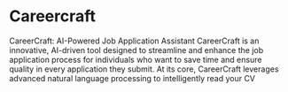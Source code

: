 # Careercraft
CareerCraft: AI-Powered Job Application Assistant CareerCraft is an innovative, AI-driven tool designed to streamline and enhance the job application process for individuals who want to save time and ensure quality in every application they submit. At its core, CareerCraft leverages advanced natural language processing to intelligently read your CV
